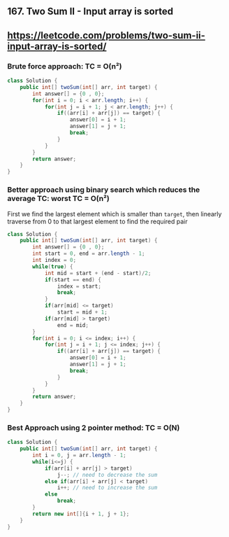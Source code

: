 ## 167. Two Sum II - Input array is sorted
## https://leetcode.com/problems/two-sum-ii-input-array-is-sorted/

### Brute force approach: TC = O(n²)
```java
class Solution {
    public int[] twoSum(int[] arr, int target) {
        int answer[] = {0 , 0};
        for(int i = 0; i < arr.length; i++) {
            for(int j = i + 1; j < arr.length; j++) {
                if((arr[i] + arr[j]) == target) {
                    answer[0] = i + 1;
                    answer[1] = j + 1;
                    break;
                }
            }
        }
        return answer;
    }
}
```

### Better approach using binary search which reduces the average TC: worst TC = O(n²)
First we find the largest element which is smaller than ```target```, then linearly traverse from 0 to that largest element to find the required pair
```java
class Solution {
    public int[] twoSum(int[] arr, int target) {
        int answer[] = {0 , 0};
        int start = 0, end = arr.length - 1;
        int index = 0;
        while(true) {
            int mid = start + (end - start)/2;
            if(start == end) {
                index = start;
                break;
            }
            if(arr[mid] <= target)
                start = mid + 1;
            if(arr[mid] > target)
                end = mid;
        }
        for(int i = 0; i <= index; i++) {
            for(int j = i + 1; j <= index; j++) {
                if((arr[i] + arr[j]) == target) {
                    answer[0] = i + 1;
                    answer[1] = j + 1;
                    break;
                }
            }
        }
        return answer;
    }
}
```

### Best Approach using 2 pointer method: TC = O(N)
```java
class Solution {
    public int[] twoSum(int[] arr, int target) {
        int i = 0, j = arr.length - 1;
        while(i<=j) {
            if(arr[i] + arr[j] > target)
                j--; // need to decrease the sum
            else if(arr[i] + arr[j] < target)
                i++; // need to increase the sum
            else
                break;
        }
        return new int[]{i + 1, j + 1};
    }
}
```
